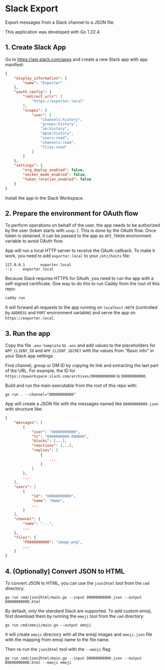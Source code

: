 # Slack Export

Export messages from a Slack channel to a JSON file.

This application was developed with Go 1.22.4.

## 1. Create Slack App

Go to https://api.slack.com/apps and create a new Slack app with app manifest:

```json
{
    "display_information": {
        "name": "Exporter"
    },
    "oauth_config": {
        "redirect_urls": [
            "https://exporter.local"
        ],
        "scopes": {
            "user": [
                "channels:history",
                "groups:history",
                "im:history",
                "mpim:history",
                "users:read",
                "channels:read",
                "files:read"
            ]
        }
    },
    "settings": {
        "org_deploy_enabled": false,
        "socket_mode_enabled": false,
        "token_rotation_enabled": false
    }
}
```

Install the app in the Slack Workspace.

## 2. Prepare the environment for OAuth flow

To perform operations on behalf of the user, the app needs to be authorized by the user (token starts with `xoxp-`). This is done by the OAuth flow. Once token is obtained, it can be passed to the app as `API_TOKEN` environment variable to avoid OAuth flow.

App will run a local HTTP server to receive the OAuth callback. To make it work, you need to add `exporter.local` to your `/etc/hosts` file:

```
127.0.0.1       exporter.local
::1     exporter.local
```

Because Slack requires HTTPS for OAuth, you need to run the app with a self-signed certificate. One way to do this to run Caddy from the root of this repo:

```sh
caddy run
```

It will forward all requests to the app running on `localhost:8079` (controlled by `ADDRESS` and `PORT` environment variable) and serve the app on `https://exporter.local`.

## 3. Run the app

Copy the file `.env-template` to `.env` and add values to the placeholders for `APP_CLIENT_ID` and `APP_CLIENT_SECRET` with the values from "Basic info" in your Slack app settings.

Find channel, group or DM ID by copying its link and extracting the last part of the URL. For example, the ID for `https://myworkspace.slack.com/archives/D0000000000` is `D0000000000`.

Build and run the main executable from the root of this repo with: 

```shell
go run . --channel="D0000000000"
```

App will create a JSON file with the messages named like `D0000000000.json` with structure like:

```json
{
    "messages": [
        {
            "user": "U0000000000",
            "ts": "0000000000.000000",
            "blocks": [...],
            "reactions": [...],
            "replies": [
                {
                    ...
                }
            ]
        },
        ...
    ],
    "users": [
        {
            "id": "U0000000000",
            "name": "Name",
            ...
        }
    ],
    "channel": {
        "name": "...",
        ...
    },
    "files": {
        "F0000000000": "image.png",
        ...
    }
}
```

## 4. (Optionally) Convert JSON to HTML

To convert JSON to HTML, you can use the `json2html` tool from the `cmd` directory.

```shell
go run cmd/json2html/main.go --input D0000000000.json --output D0000000000.html
```

By default, only the standard Slack are supported. To add custom emoji, first download them by running the `emoji` tool from the `cmd` directory:

```shell
go run cmd/emoji/main.go --output emoji
```

It will create `emoji` directory with all the emoji images and `emoji.json` file with the mapping from emoji name to the file name.

Then re-run the `json2html` tool with the `--emoji` flag:

```shell
go run cmd/json2html/main.go --input D0000000000.json --output D0000000000.html --emoji emoji
```
